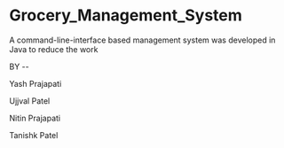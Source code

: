 # Grocery_Management_System
A command-line-interface based management system was developed in Java to
reduce the work


BY --

Yash Prajapati

Ujjval Patel

Nitin Prajapati

Tanishk Patel
